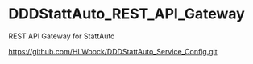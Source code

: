 # DDDStattAuto_REST_API_Gateway
REST API Gateway for StattAuto

https://github.com/HLWoock/DDDStattAuto_Service_Config.git
